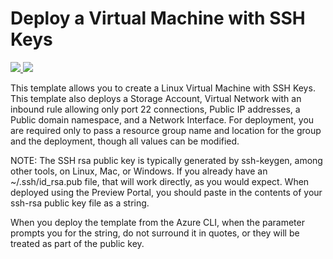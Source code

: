 # Deploy a Virtual Machine with SSH Keys

<a href="https://portal.azure.cn/#create/Microsoft.Template/uri/https%3A%2F%2Fgithub.com%2Faryamo%2Fazurejson%2Fblob%2Fmaster%2F101-vm-sshkey%2Fazuredeploy.json" target="_blank">
    <img src="http://azuredeploy.net/deploybutton.png"/>
</a>
<a href="http://armviz.io/#/?load=https%3A%2F%2Fgithub.com%2Faryamo%2Fazurejson%2Fblob%2Fmaster%2F101-vm-sshkey%2Fazuredeploy.json" target="_blank">
    <img src="http://armviz.io/visualizebutton.png"/>
</a>

This template allows you to create a Linux Virtual Machine with SSH Keys. This template also deploys a Storage Account, Virtual Network with an inbound rule allowing only port 22 connections, Public IP addresses, a Public domain namespace, and a Network Interface. For deployment, you are required only to pass a resource group name and location for the group and the deployment, though all values can be modified. 

NOTE: The SSH rsa public key is typically generated by ssh-keygen, among other tools, on Linux, Mac, or Windows. If you already have an ~/.ssh/id_rsa.pub file, that will work directly, as you would expect. When deployed using the Preview Portal, you should paste in the contents of your ssh-rsa public key file as a string. 

When you deploy the template from the Azure CLI, when the parameter prompts you for the string, do not surround it in quotes, or they will be treated as part of the public key. 
